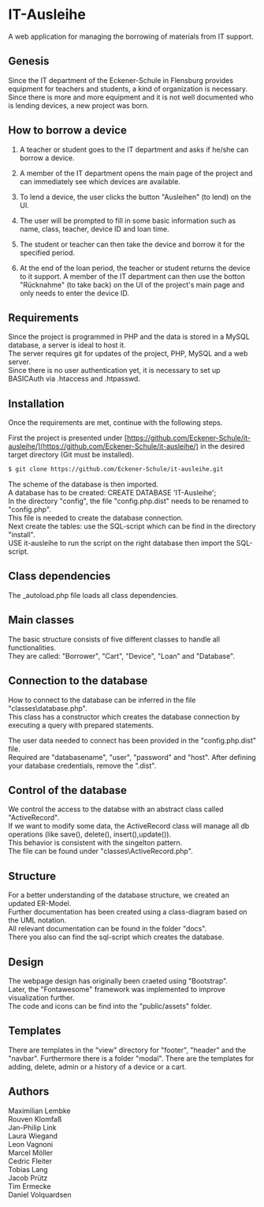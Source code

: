 # IT-Ausleihe
A web application for managing the borrowing of materials from IT support.

## Genesis
Since the IT department of the Eckener-Schule in Flensburg provides equipment for teachers and students, a kind of organization is necessary. 
Since there is more and more equipment and it is not well documented who is lending devices, a new project was born.

## How to borrow a device
1. A teacher or student goes to the IT department and asks if he/she can borrow a device.

2. A member of the IT department opens the main page of the project and can immediately see which devices are available.

3. To lend a device, the user clicks the button "Ausleihen" (to lend) on the UI.

4. The user will be prompted to fill in some basic information such as name, class, teacher, device ID and loan time.

5. The student or teacher can then take the device and borrow it for the specified period.

6. At the end of the loan period, the teacher or student returns the device to it support. A member of the IT department can then use the botton "Rücknahme" (to take back) on the UI of the project's main page and only needs to enter the device ID.

## Requirements
Since the project is programmed in PHP and the data is stored in a MySQL database, a server is ideal to host it.  
The server requires git for updates of the project, PHP, MySQL and a web server.  
Since there is no user authentication yet, it is necessary to set up BASICAuth via .htaccess and .htpasswd.  

## Installation
Once the requirements are met, continue with the following steps.

First the project is presented under [https://github.com/Eckener-Schule/it-ausleihe/](https://github.com/Eckener-Schule/it-ausleihe/) in the desired target directory (Git must be installed).
```Bash
$ git clone https://github.com/Eckener-Schule/it-ausleihe.git
```
The scheme of the database is then imported.  
A database has to be created: CREATE DATABASE 'IT-Ausleihe';  
In the directory "config", the file "config.php.dist" needs to be renamed to "config.php".  
This file is needed to create the database connection.  
Next create the tables: use the SQL-script which can be find in the directory "install".  
USE it-ausleihe to run the script on the right database then import the SQL-script.  

## Class dependencies
The _autoload.php file loads all class dependencies.  

## Main classes
The basic structure consists of five different classes to handle all functionalities.  
They are called: "Borrower", "Cart", "Device", "Loan" and "Database".  

## Connection to the database
How to connect to the database can be inferred in the file "classes\database.php".  
This class has a constructor which creates the database connection by executing a query with prepared statements.  

The user data needed to connect has been provided in the "config.php.dist" file.  
Required are "databasename", "user", "password" and "host". After defining your database credentials, remove the ".dist".  

## Control of the database
We control the access to the databse with an abstract class called "ActiveRecord".  
If we want to modify some data, the ActiveRecord class will manage all db operations (like save(), delete(), insert(),update()).  
This behavior is consistent with the singelton pattern.  
The file can be found under "classes\ActiveRecord.php".  

## Structure
For a better understanding of the database structure, we created an updated ER-Model.  
Further documentation has been created using a class-diagram based on the UML notation.  
All relevant documentation can be found in the folder "docs".  
There you also can find the sql-script which creates the database.  

## Design
The webpage design has originally been craeted using "Bootstrap".  
Later, the "Fontawesome" framework was implemented to improve visualization further.  
The code and icons can be find into the "public/assets" folder.  

## Templates
There are templates in the "view" directory for "footer", "header" and the "navbar".
Furthermore there is a folder "modal". There are the templates for adding, delete, admin or a history of a device or a cart.

## Authors
Maximilian Lembke  
Rouven Klomfaß  
Jan-Philip Link  
Laura Wiegand  
Leon Vagnoni  
Marcel Möller  
Cedric Fleiter  
Tobias Lang  
Jacob Prütz  
Tim Ermecke  
Daniel Volquardsen  
